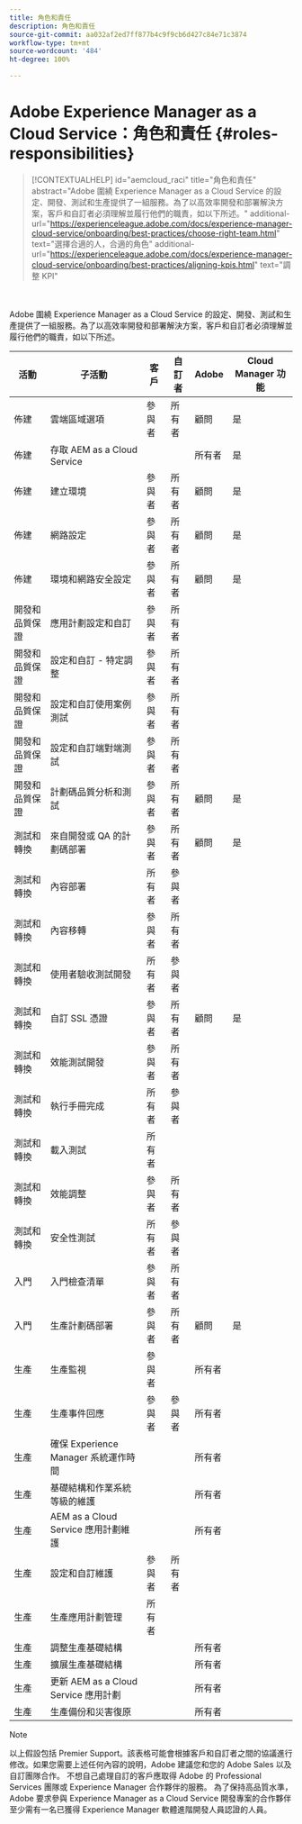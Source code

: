 ```yaml
---
title: 角色和責任
description: 角色和責任
source-git-commit: aa032af2ed7ff877b4c9f9cb6d427c84e71c3874
workflow-type: tm+mt
source-wordcount: '484'
ht-degree: 100%

---
```



# Adobe Experience Manager as a Cloud Service：角色和責任 {#roles-responsibilities}

>[!CONTEXTUALHELP]
>id="aemcloud_raci"
>title="角色和責任"
>abstract="Adobe 圍繞 Experience Manager as a Cloud Service 的設定、開發、測試和生產提供了一組服務。為了以高效率開發和部署解決方案，客戶和自訂者必須理解並履行他們的職責，如以下所述。"
>additional-url="https://experienceleague.adobe.com/docs/experience-manager-cloud-service/onboarding/best-practices/choose-right-team.html" text="選擇合適的人，合適的角色"
>additional-url="https://experienceleague.adobe.com/docs/experience-manager-cloud-service/onboarding/best-practices/aligning-kpis.html" text="調整 KPI"

<br></br>Adobe 圍繞 Experience Manager as a Cloud Service 的設定、開發、測試和生產提供了一組服務。為了以高效率開發和部署解決方案，客戶和自訂者必須理解並履行他們的職責，如以下所述。


| 活動 | 子活動 | 客戶 | 自訂者 | Adobe | Cloud Manager 功能 |
|---------------------------------|-------------------------------------------------------|-------------|-------------|---------|-----------------------------|
| 佈建 | 雲端區域選項 | 參與者 | 所有者 | 顧問 | 是 |
| 佈建 | 存取 AEM as a Cloud Service |             |             | 所有者 | 是 |
| 佈建 | 建立環境 | 參與者 | 所有者 | 顧問 | 是 |
| 佈建 | 網路設定 | 參與者 | 所有者 | 顧問 | 是 |
| 佈建 | 環境和網路安全設定 | 參與者 | 所有者 | 顧問 | 是 |
| 開發和品質保證 | 應用計劃設定和自訂 | 參與者 | 所有者 |         |                             |
| 開發和品質保證 | 設定和自訂 - 特定調整 | 參與者 | 所有者 |         |                             |
| 開發和品質保證 | 設定和自訂使用案例測試 | 參與者 | 所有者 |         |                             |
| 開發和品質保證 | 設定和自訂端對端測試 | 參與者 | 所有者 |         |                             |
| 開發和品質保證 | 計劃碼品質分析和測試 | 參與者 | 所有者 | 顧問 | 是 |
| 測試和轉換 | 來自開發或 QA 的計劃碼部署 | 參與者 | 所有者 | 顧問 | 是 |
| 測試和轉換 | 內容部署 | 所有者 | 參與者 |         |                             |
| 測試和轉換 | 內容移轉 | 參與者 | 所有者 |         |                             |
| 測試和轉換 | 使用者驗收測試開發 | 所有者 | 參與者 |         |                             |
| 測試和轉換 | 自訂 SSL 憑證 | 參與者 | 所有者 | 顧問 | 是 |
| 測試和轉換 | 效能測試開發 | 參與者 | 所有者 |         |                             |
| 測試和轉換 | 執行手冊完成 | 所有者 | 參與者 |         |                             |
| 測試和轉換 | 載入測試 | 所有者 |             |         |                             |
| 測試和轉換 | 效能調整 | 參與者 | 所有者 |         |                             |
| 測試和轉換 | 安全性測試 | 所有者 | 參與者 |         |                             |
| 入門 | 入門檢查清單 | 參與者 | 所有者 |         |                             |
| 入門 | 生產計劃碼部署 | 參與者 | 所有者 | 顧問 | 是 |
| 生產 | 生產監視 | 參與者 |             | 所有者 |                             |
| 生產 | 生產事件回應 | 參與者 | 參與者 | 所有者 |                             |
| 生產 | 確保 Experience Manager 系統運作時間 |             |             | 所有者 |                             |
| 生產 | 基礎結構和作業系統等級的維護 |             |             | 所有者 |                             |
| 生產 | AEM as a Cloud Service 應用計劃維護 |             |             | 所有者 |                             |
| 生產 | 設定和自訂維護 | 參與者 | 所有者 |         |                             |
| 生產 | 生產應用計劃管理 | 所有者 |             |         |                             |
| 生產 | 調整生產基礎結構 |             |             | 所有者 |                             |
| 生產 | 擴展生產基礎結構 |             |             | 所有者 |                             |
| 生產 | 更新 AEM as a Cloud Service 應用計劃 |             |             | 所有者 |                             |
| 生產 | 生產備份和災害復原 |             |             | 所有者 |                             |

>[!NOTE]
>
> 以上假設包括 Premier Support。該表格可能會根據客戶和自訂者之間的協議進行修改。如果您需要上述任何內容的說明，Adobe 建議您和您的 Adobe Sales 以及自訂團隊合作。
> 不想自己處理自訂的客戶應取得 Adobe 的 Professional Services 團隊或 Experience Manager 合作夥伴的服務。
>為了保持高品質水準，Adobe 要求參與 Experience Manager as a Cloud Service 開發專案的合作夥伴至少需有一名已獲得 Experience Manager 軟體進階開發人員認證的人員。
